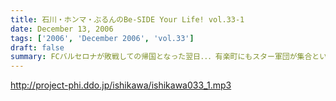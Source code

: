 ```yaml
---
title: 石川・ホンマ・ぶるんのBe-SIDE Your Life! vol.33-1
date: December 13, 2006
tags: ['2006', 'December 2006', 'vol.33']
draft: false
summary: FCバルセロナが敗戦しての帰国となった翌日．．．有楽町にもスター軍団が集合といきたいところなのでわあるが〜〜またもや暗雲ただよう『遅刻』のキーワード・・・昼夜逆転生活の賢人たちの集いにこの『お昼に収録』という現実はあまりにも過酷な仕打ちなのに違いない・・・意外や意外、記念すべき回であることも冒頭で発表！NAMAE
---
```


http://project-phi.ddo.jp/ishikawa/ishikawa033_1.mp3